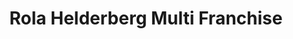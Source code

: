 ---
title: "Rola Helderberg Multi Franchise"
url: /somerset-west/rola-helderberg-multi-franchise/
shop: car
---